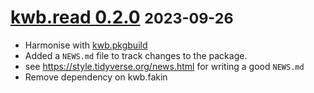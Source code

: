 # [kwb.read 0.2.0](https://github.com/KWB-R/kwb.read/releases/tag/v0.1.0) <small>2023-09-26</small>

* Harmonise with [kwb.pkgbuild](https://kwb-r.github.io/kwb.pkgbuild)
* Added a `NEWS.md` file to track changes to the package.
* see https://style.tidyverse.org/news.html for writing a good `NEWS.md`
* Remove dependency on kwb.fakin
